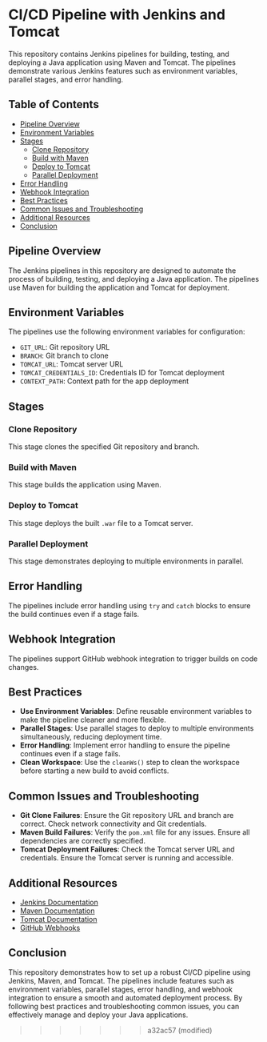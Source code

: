 # CI/CD Pipeline with Jenkins and Tomcat

This repository contains Jenkins pipelines for building, testing, and deploying a Java application using Maven and Tomcat. The pipelines demonstrate various Jenkins features such as environment variables, parallel stages, and error handling.

## Table of Contents

- [Pipeline Overview](#pipeline-overview)
- [Environment Variables](#environment-variables)
- [Stages](#stages)
  - [Clone Repository](#clone-repository)
  - [Build with Maven](#build-with-maven)
  - [Deploy to Tomcat](#deploy-to-tomcat)
  - [Parallel Deployment](#parallel-deployment)
- [Error Handling](#error-handling)
- [Webhook Integration](#webhook-integration)
- [Best Practices](#best-practices)
- [Common Issues and Troubleshooting](#common-issues-and-troubleshooting)
- [Additional Resources](#additional-resources)
- [Conclusion](#conclusion)

## Pipeline Overview

The Jenkins pipelines in this repository are designed to automate the process of building, testing, and deploying a Java application. The pipelines use Maven for building the application and Tomcat for deployment.

## Environment Variables

The pipelines use the following environment variables for configuration:

- `GIT_URL`: Git repository URL
- `BRANCH`: Git branch to clone
- `TOMCAT_URL`: Tomcat server URL
- `TOMCAT_CREDENTIALS_ID`: Credentials ID for Tomcat deployment
- `CONTEXT_PATH`: Context path for the app deployment

## Stages

### Clone Repository

This stage clones the specified Git repository and branch.

### Build with Maven

This stage builds the application using Maven.

### Deploy to Tomcat

This stage deploys the built `.war` file to a Tomcat server.

### Parallel Deployment

This stage demonstrates deploying to multiple environments in parallel.

## Error Handling

The pipelines include error handling using `try` and `catch` blocks to ensure the build continues even if a stage fails.

## Webhook Integration

The pipelines support GitHub webhook integration to trigger builds on code changes.

## Best Practices

- **Use Environment Variables**: Define reusable environment variables to make the pipeline cleaner and more flexible.
- **Parallel Stages**: Use parallel stages to deploy to multiple environments simultaneously, reducing deployment time.
- **Error Handling**: Implement error handling to ensure the pipeline continues even if a stage fails.
- **Clean Workspace**: Use the `cleanWs()` step to clean the workspace before starting a new build to avoid conflicts.

## Common Issues and Troubleshooting

- **Git Clone Failures**: Ensure the Git repository URL and branch are correct. Check network connectivity and Git credentials.
- **Maven Build Failures**: Verify the `pom.xml` file for any issues. Ensure all dependencies are correctly specified.
- **Tomcat Deployment Failures**: Check the Tomcat server URL and credentials. Ensure the Tomcat server is running and accessible.

## Additional Resources

- [Jenkins Documentation](https://www.jenkins.io/doc/)
- [Maven Documentation](https://maven.apache.org/guides/index.html)
- [Tomcat Documentation](https://tomcat.apache.org/tomcat-9.0-doc/index.html)
- [GitHub Webhooks](https://docs.github.com/en/developers/webhooks-and-events/webhooks/creating-webhooks)

## Conclusion

This repository demonstrates how to set up a robust CI/CD pipeline using Jenkins, Maven, and Tomcat. The pipelines include features such as environment variables, parallel stages, error handling, and webhook integration to ensure a smooth and automated deployment process. By following best practices and troubleshooting common issues, you can effectively manage and deploy your Java applications.
>>>>>>> a32ac57 (modified)
